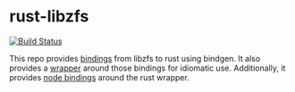 # rust-libzfs

[![Build Status](https://travis-ci.org/intel-hpdd/rust-libzfs.svg?branch=master)](https://travis-ci.org/intel-hpdd/rust-libzfs)

This repo provides [bindings](libzfs-sys) from libzfs to rust using bindgen.
It also provides a [wrapper](libzfs) around those bindings for idiomatic use.
Additionally, it provides [node bindings](node-libzfs) around the rust wrapper.
